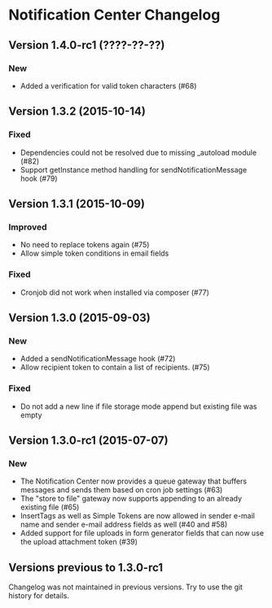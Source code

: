 Notification Center Changelog
===========================

Version 1.4.0-rc1 (????-??-??)
--------------------------

### New
- Added a verification for valid token characters (#68)

Version 1.3.2 (2015-10-14)
--------------------------

### Fixed
- Dependencies could not be resolved due to missing \_autoload module (#82)
- Support getInstance method handling for sendNotificationMessage hook (#79)


Version 1.3.1 (2015-10-09)
--------------------------

### Improved
- No need to replace tokens again (#75)
- Allow simple token conditions in email fields

### Fixed
- Cronjob did not work when installed via composer (#77)


Version 1.3.0 (2015-09-03)
--------------------------

### New
- Added a sendNotificationMessage hook (#72)
- Allow recipient token to contain a list of recipients. (#75)

### Fixed
- Do not add a new line if file storage mode append but existing file was empty


Version 1.3.0-rc1 (2015-07-07)
------------------------------

### New
- The Notification Center now provides a queue gateway that buffers messages and sends them based on cron job settings (#63)
- The "store to file" gateway now supports appending to an already existing file (#65)
- InsertTags as well as Simple Tokens are now allowed in sender e-mail name and sender e-mail address fields as well (#40 and #58)
- Added support for file uploads in form generator fields that can now use the upload attachment token (#39)


Versions previous to 1.3.0-rc1
------------------------------

Changelog was not maintained in previous versions.
Try to use the git history for details.
